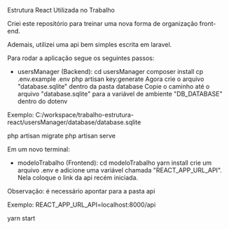 Estrutura React Utilizada no Trabalho

Criei este repositório para treinar uma nova forma de organização front-end.

Ademais, utilizei uma api bem simples escrita em laravel.

Para rodar a aplicação segue os seguintes passos:

- usersManager (Backend):
cd usersManager
composer install
cp .env.example .env
php artisan key:generate
Agora crie o arquivo "database.sqlite" dentro da pasta database
Copie o caminho até o arquivo "database.sqlite" para a variável de ambiente "DB_DATABASE" dentro do dotenv
>>
Exemplo: C:/workspace/trabalho-estrutura-react/usersManager/database/database.sqlite
>>
php artisan migrate
php artisan serve

Em um novo terminal:

- modeloTrabalho (Frontend):
cd modeloTrabalho
yarn install
crie um arquivo .env e adicione uma variável chamada "REACT_APP_URL_API". Nela coloque o link da api recém iniciada.
>>
Observação: é necessário apontar para a pasta api

Exemplo: REACT_APP_URL_API=localhost:8000/api
>>
yarn start